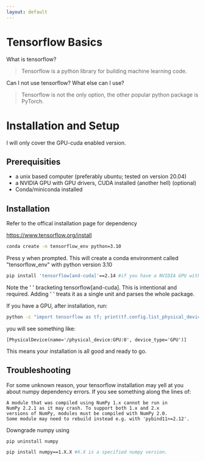 ```yaml
---
layout: default
---
```


# Tensorflow Basics

What is tensorflow?

> Tensorflow is a python library for building machine learning code.

Can I not use tensorflow? What else can I use?

> Tensorflow is not the only option, the other popular python package is PyTorch.


# Installation and Setup

I will only cover the GPU-cuda enabled version.

## Prerequisities 

* a unix based computer (preferably ubuntu; tested on version 20.04)
* a NVIDIA GPU with GPU drivers, CUDA installed (another hell) (optional)
* Conda/miniconda installed

## Installation

Refer to the offical installation page for dependency

https://www.tensorflow.org/install

```sh
conda create -n tensorflow_env python=3.10
```

Press y when prompted. This will create a conda environment called "tensorflow_env" with python version 3.10

```sh
pip install 'tensorflow[and-cuda]'==2.14 #if you have a NVIDIA GPU with CUDA support
```

Note the \' \' bracketing tensorflow\[and-cuda]. This is intentional and required. Adding \' \' treats it as a single unit and parses the whole package.

If you have a GPU, after installation, run:

```sh
python -c "import tensorflow as tf; print(tf.config.list_physical_devices('GPU'))"
```
you will see something like:
```
[PhysicalDevice(name='/physical_device:GPU:0', device_type='GPU')]
```

This means your installation is all good and ready to go.


## Troubleshooting

For some unknown reason, your tensorflow installation may yell at you about numpy dependency errors. 
If you see something along the lines of:
```
A module that was compiled using NumPy 1.x cannot be run in
NumPy 2.2.1 as it may crash. To support both 1.x and 2.x
versions of NumPy, modules must be compiled with NumPy 2.0.
Some module may need to rebuild instead e.g. with 'pybind11>=2.12'.
```
Downgrade numpy using
```sh
pip uninstall numpy

pip install numpy==1.X.X #X.X is a specified numpy version.
```
